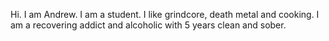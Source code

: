 Hi. I am Andrew. I am a student. I like grindcore, death metal and cooking.
I am a recovering addict and alcoholic with 5 years clean and sober.
